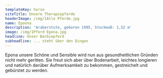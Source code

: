 ```yaml
---
templateKey: horse
siteTitle: Unsere Therapiepferde
headerImage: /img/1Alle Pferde.jpg
name: Epoona
description: 'Araberstute, geboren 1995, Stockmaß: 1,52 m'
image: /img/1Pferd Epona.jpg
headline: Unser Barbiepferd
subheadline: ... steht über den Dingen
---
```

Epona unsere Schöne und Sensible wird nun aus gesundheitlichen Gründen nicht mehr geritten. Sie freut sich aber über Bodenarbeit, leichtes longieren und natürlich darüber Aufmerksamkeit zu bekommen, gestreichelt und gebürstet zu werden.
